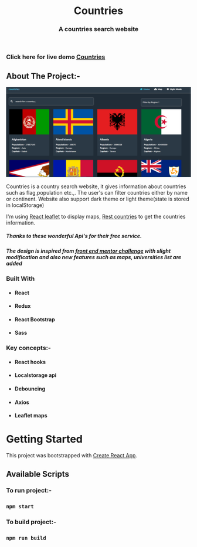 <!-- PROJECT LOGO -->
<p align="center">

  <h1 align="center">Countries</h1>

  <h3 align="center">
   A countries search website
  </h3>
 <br />
 
 ### Click here for live demo   <a href="https://countries-website.netlify.app/">Countries</a>

</p>

<!-- ABOUT THE PROJECT -->

## About The Project:-

![Home page](https://raw.githubusercontent.com/Sumukha210/countries/master/public/home-page.png "Countries home page")

Countries is a country search website, it gives information about countries such as flag,population etc.,. The user's can filter countries either by name or continent. Website also support dark theme or light theme(state is stored in localStorage)

I'm using [React leaflet](https://react-leaflet.js.org/) to display maps, [Rest countries](https://restcountries.eu/) to get the countries information.

##### Thanks to these wonderful Api's for their free service.

##### The design is inspired from [front end mentor challenge](https://www.frontendmentor.io/challenges/rest-countries-api-with-color-theme-switcher-5cacc469fec04111f7b848ca) with slight modification and also new features such as maps, universities list are added

### Built With

- #### React
- #### Redux
- #### React Bootstrap
- #### Sass

### Key concepts:-

- #### React hooks
- #### Localstorage api
- #### Debouncing
- #### Axios
- #### Leaflet maps

<!-- GETTING STARTED -->

# Getting Started

This project was bootstrapped with [Create React App](https://github.com/facebook/create-react-app).

## Available Scripts

### To run project:-

### `npm start`

### To build project:-

### `npm run build`
